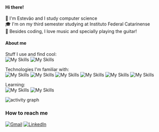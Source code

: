 #### Hi there!
👋  I'm Estevão and I study computer science<br>🎓 I'm on my third semester studying at Instituto Federal Catarinense <br> 🎸 Besides coding, I love music and specially playing the guitar!

#### About me
Stuff I use and find cool: <br>
  ![My Skills](https://ziadoua.github.io/m3-Markdown-Badges/badges/Neovim/neovim2.svg)
  ![My Skills](https://ziadoua.github.io/m3-Markdown-Badges/badges/EndeavourOS/endeavouros2.svg)

Technologies I'm familiar with: <br>
  ![My Skills](https://ziadoua.github.io/m3-Markdown-Badges/badges/Git/git3.svg)
  ![My Skills](https://ziadoua.github.io/m3-Markdown-Badges/badges/Github/github3.svg)
  ![My Skills](https://ziadoua.github.io/m3-Markdown-Badges/badges/Python/python3.svg)
  ![My Skills](https://ziadoua.github.io/m3-Markdown-Badges/badges/HTML/html2.svg)
  ![My Skills](https://ziadoua.github.io/m3-Markdown-Badges/badges/CSS/css2.svg)
  ![My Skills](https://ziadoua.github.io/m3-Markdown-Badges/badges/Markdown/markdown2.svg)

  <!-- ![My Skills](https://skillicons.dev/icons?i=git) -->
  <!-- ![My Skills](https://skillicons.dev/icons?i=github) -->
  <!-- ![My Skills](https://skillicons.dev/icons?i=neovim) -->
  <!-- ![My Skills](https://skillicons.dev/icons?i=python) -->
  <!-- ![My Skills](https://skillicons.dev/icons?i=html) -->
  <!-- ![My Skills](https://skillicons.dev/icons?i=css) -->
Learning: <br>
  ![My Skills](https://ziadoua.github.io/m3-Markdown-Badges/badges/C++/c++2.svg)
  ![My Skills](https://ziadoua.github.io/m3-Markdown-Badges/badges/C/c2.svg)

  <!-- ![My Skills](https://skillicons.dev/icons?i=cpp) -->
  <!-- ![My Skills](https://skillicons.dev/icons?i=c) -->

![activity graph](https://github-readme-activity-graph.vercel.app/graph?username=goerll&custom_title=My%20GitHub%20Activity&bg_color=0D1117&color=a6c8ff&line=a6c8ff&border_color=a3eaeb&point=a6c8ff&area_color=81a1c1&title_color=FFFFFF&area=true)
### How to reach me
[![Gmail](https://ziadoua.github.io/m3-Markdown-Badges/badges/Gmail/gmail2.svg)](mailto:estevaogoerlln@gmail.com)
[![LinkedIn](https://ziadoua.github.io/m3-Markdown-Badges/badges/LinkedIn/linkedin2.svg)](www.linkedin.com/in/estevaogoerll)

<!--
I see you're looking for something 👀
Feel free to copy and use anything I did on my readme!
-->
